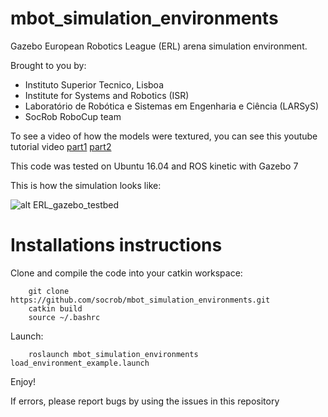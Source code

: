mbot_simulation_environments
============================

Gazebo European Robotics League (ERL) arena simulation environment.

Brought to you by:

- Instituto Superior Tecnico, Lisboa
- Institute for Systems and Robotics (ISR)
- Laboratório de Robótica e Sistemas em Engenharia e Ciência (LARSyS)
- SocRob RoboCup team

To see a video of how the models were textured, you can see this youtube tutorial
video [part1](https://www.youtube.com/watch?v=Xo2vIfcjfJw&lc=z23ls5sxhsvmzzlvyacdp435jacfcr5kh2ncmq1423xw03c010c)
[part2](https://www.youtube.com/watch?v=5Jr1flkjQoU&t=19s)

This code was tested on Ubuntu 16.04 and ROS kinetic with Gazebo 7

This is how the simulation looks like:

![alt ERL_gazebo_testbed](https://github.com/socrob/mbot_simulation_environments/blob/kinetic/doc/erl_testbed.png "ERL testbed")

Installations instructions
==========================

Clone and compile the code into your catkin workspace:

        git clone https://github.com/socrob/mbot_simulation_environments.git
        catkin build
        source ~/.bashrc

Launch:

        roslaunch mbot_simulation_environments load_environment_example.launch

Enjoy!

If errors, please report bugs by using the issues in this repository
